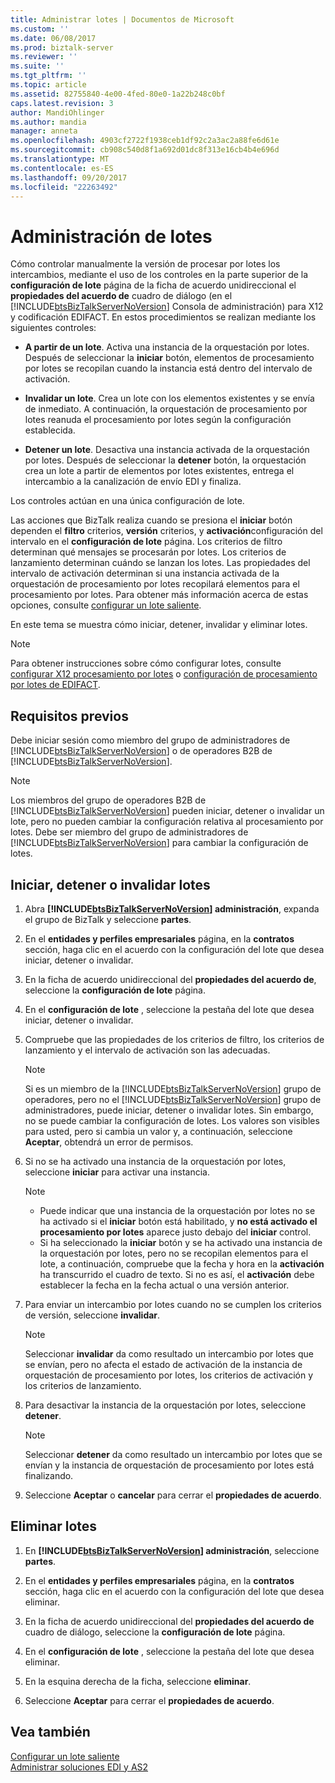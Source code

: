 ```yaml
---
title: Administrar lotes | Documentos de Microsoft
ms.custom: ''
ms.date: 06/08/2017
ms.prod: biztalk-server
ms.reviewer: ''
ms.suite: ''
ms.tgt_pltfrm: ''
ms.topic: article
ms.assetid: 82755840-4e00-4fed-80e0-1a22b248c0bf
caps.latest.revision: 3
author: MandiOhlinger
ms.author: mandia
manager: anneta
ms.openlocfilehash: 4903cf2722f1938ceb1df92c2a3ac2a88fe6d61e
ms.sourcegitcommit: cb908c540d8f1a692d01dc8f313e16cb4b4e696d
ms.translationtype: MT
ms.contentlocale: es-ES
ms.lasthandoff: 09/20/2017
ms.locfileid: "22263492"
---
```

# <a name="managing-batches"></a>Administración de lotes
Cómo controlar manualmente la versión de procesar por lotes los intercambios, mediante el uso de los controles en la parte superior de la **configuración de lote** página de la ficha de acuerdo unidireccional el **propiedades del acuerdo de** cuadro de diálogo (en el [!INCLUDE[btsBizTalkServerNoVersion](../includes/btsbiztalkservernoversion-md.md)] Consola de administración) para X12 y codificación EDIFACT. En estos procedimientos se realizan mediante los siguientes controles:  
  
-   **A partir de un lote**. Activa una instancia de la orquestación por lotes. Después de seleccionar la **iniciar** botón, elementos de procesamiento por lotes se recopilan cuando la instancia está dentro del intervalo de activación.  
  
-   **Invalidar un lote**. Crea un lote con los elementos existentes y se envía de inmediato. A continuación, la orquestación de procesamiento por lotes reanuda el procesamiento por lotes según la configuración establecida.  
  
-   **Detener un lote**. Desactiva una instancia activada de la orquestación por lotes. Después de seleccionar la **detener** botón, la orquestación crea un lote a partir de elementos por lotes existentes, entrega el intercambio a la canalización de envío EDI y finaliza.  
  
 Los controles actúan en una única configuración de lote.  
  
 Las acciones que BizTalk realiza cuando se presiona el **iniciar** botón dependen el **filtro** criterios, **versión** criterios, y **activación**configuración del intervalo en el **configuración de lote** página. Los criterios de filtro determinan qué mensajes se procesarán por lotes. Los criterios de lanzamiento determinan cuándo se lanzan los lotes. Las propiedades del intervalo de activación determinan si una instancia activada de la orquestación de procesamiento por lotes recopilará elementos para el procesamiento por lotes. Para obtener más información acerca de estas opciones, consulte [configurar un lote saliente](../core/configuring-an-outgoing-batch.md).  

En este tema se muestra cómo iniciar, detener, invalidar y eliminar lotes.  

> [!NOTE]
>  Para obtener instrucciones sobre cómo configurar lotes, consulte [configurar X12 procesamiento por lotes](../core/configuring-batching-x12.md) o [configuración de procesamiento por lotes de EDIFACT](../core/configuring-batching-edifact.md). 
  
## <a name="prerequisites"></a>Requisitos previos  
 Debe iniciar sesión como miembro del grupo de administradores de [!INCLUDE[btsBizTalkServerNoVersion](../includes/btsbiztalkservernoversion-md.md)] o de operadores B2B de [!INCLUDE[btsBizTalkServerNoVersion](../includes/btsbiztalkservernoversion-md.md)].  
  
> [!NOTE]
>  Los miembros del grupo de operadores B2B de [!INCLUDE[btsBizTalkServerNoVersion](../includes/btsbiztalkservernoversion-md.md)] pueden iniciar, detener o invalidar un lote, pero no pueden cambiar la configuración relativa al procesamiento por lotes. Debe ser miembro del grupo de administradores de [!INCLUDE[btsBizTalkServerNoVersion](../includes/btsbiztalkservernoversion-md.md)] para cambiar la configuración de lotes.  
  
## <a name="start-stop-and-override-batches"></a>Iniciar, detener o invalidar lotes  
  
1.  Abra  **[!INCLUDE[btsBizTalkServerNoVersion](../includes/btsbiztalkservernoversion-md.md)] administración**, expanda el grupo de BizTalk y seleccione **partes**.  
  
2.  En el **entidades y perfiles empresariales** página, en la **contratos** sección, haga clic en el acuerdo con la configuración del lote que desea iniciar, detener o invalidar.  
  
3.  En la ficha de acuerdo unidireccional del **propiedades del acuerdo de**, seleccione la **configuración de lote** página.  
  
4.  En el **configuración de lote** , seleccione la pestaña del lote que desea iniciar, detener o invalidar.  
  
5.  Compruebe que las propiedades de los criterios de filtro, los criterios de lanzamiento y el intervalo de activación son las adecuadas.  
  
    > [!NOTE]
    >  Si es un miembro de la [!INCLUDE[btsBizTalkServerNoVersion](../includes/btsbiztalkservernoversion-md.md)] grupo de operadores, pero no el [!INCLUDE[btsBizTalkServerNoVersion](../includes/btsbiztalkservernoversion-md.md)] grupo de administradores, puede iniciar, detener o invalidar lotes. Sin embargo, no se puede cambiar la configuración de lotes. Los valores son visibles para usted, pero si cambia un valor y, a continuación, seleccione **Aceptar**, obtendrá un error de permisos.  
  
6.  Si no se ha activado una instancia de la orquestación por lotes, seleccione **iniciar** para activar una instancia.  
  
    > [!NOTE]
    >  - Puede indicar que una instancia de la orquestación por lotes no se ha activado si el **iniciar** botón está habilitado, y **no está activado el procesamiento por lotes** aparece justo debajo del **iniciar** control.  
    >  - Si ha seleccionado la **iniciar** botón y se ha activado una instancia de la orquestación por lotes, pero no se recopilan elementos para el lote, a continuación, compruebe que la fecha y hora en la **activación** ha transcurrido el cuadro de texto. Si no es así, el **activación** debe establecer la fecha en la fecha actual o una versión anterior.  
  
7.  Para enviar un intercambio por lotes cuando no se cumplen los criterios de versión, seleccione **invalidar**.  
  
    > [!NOTE]
    >  Seleccionar **invalidar** da como resultado un intercambio por lotes que se envían, pero no afecta el estado de activación de la instancia de orquestación de procesamiento por lotes, los criterios de activación y los criterios de lanzamiento.  
  
8.  Para desactivar la instancia de la orquestación por lotes, seleccione **detener**.  
  
    > [!NOTE]
    >  Seleccionar **detener** da como resultado un intercambio por lotes que se envían y la instancia de orquestación de procesamiento por lotes está finalizando.  
  
9. Seleccione **Aceptar** o **cancelar** para cerrar el **propiedades de acuerdo**.  

## <a name="delete-batches"></a>Eliminar lotes  
  
1.  En  **[!INCLUDE[btsBizTalkServerNoVersion](../includes/btsbiztalkservernoversion-md.md)] administración**, seleccione **partes**.  
  
2.  En el **entidades y perfiles empresariales** página, en la **contratos** sección, haga clic en el acuerdo con la configuración del lote que desea eliminar.  
  
3.  En la ficha de acuerdo unidireccional del **propiedades del acuerdo de** cuadro de diálogo, seleccione la **configuración de lote** página.  
  
4.  En el **configuración de lote** , seleccione la pestaña del lote que desea eliminar.  
  
5.  En la esquina derecha de la ficha, seleccione **eliminar**.  
  
6.  Seleccione **Aceptar** para cerrar el **propiedades de acuerdo**.  

  
## <a name="see-also"></a>Vea también  
 [Configurar un lote saliente](../core/configuring-an-outgoing-batch.md)  
 [Administrar soluciones EDI y AS2](../core/managing-edi-and-as2-solutions.md)